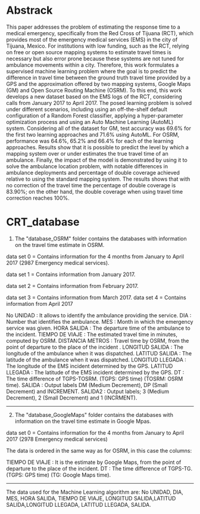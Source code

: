 # Abstrack

This paper addresses the problem of estimating the response time to a medical emergency, specifically from the Red Cross of Tijuana (RCT), which provides most of the emergency medical services (EMS) in the city of Tijuana, Mexico.
For institutions with low funding, such as the RCT, relying on free or open source mapping systems to estimate travel times is necessary but also error prone because these systems are not tuned for ambulance movements within a city.
Therefore, this work formulates a supervised machine learning problem where the goal is to predict the difference in travel time between the ground truth travel time provided by a GPS and the approximation offered by two mapping systems, Google Maps (GM) and Open Source Routing Machine (OSRM).
To this end, this work develops a new dataset based on the EMS logs of the RCT, considering calls from January 2017 to April 2017.
The posed learning problem is solved under different scenarios, including using an off-the-shelf default configuration of a Random Forest classifier, applying a hyper-parameter optimization process and using an Auto Machine Learning (AutoML) system.
Considering all of the dataset for GM, test accuracy was 69.6\% for the first two learning approaches and 71.6\% using AutoML.
For OSRM, performance was 64.6\%, 65.2\% and 66.4\% for each of the learning approaches.
Results show that it is possible to predict the level by which a mapping system over or under estimates the true travel time of an ambulance.
Finally, the impact of the model is demonstrated by using it to solve the ambulance location problem, with notable
differences in ambulance deployments and percentage of double coverage achieved relative to using the standard mapping system. The results shows that with no correction of the travel time the percentage of double coverage is 83.90\%; on the other hand, the double coverage when using travel time correction reaches 100\%.


# CRT_database

1. The "database_OSRM" folder contains the databases with information on the travel time estimate in OSRM. 

data set 0 = Contains information for the 4 months from January to April 2017 (2987 Emergency medical services). 

data set 1 = Contains information from January 2017. 

data set 2 = Contains information from February 2017.

data set 3 = Contains information from March 2017.
data set 4 = Contains information from April 2017

No UNIDAD        : It allows to identify the ambulance providing the service. 
DIA              : Number that identifies the ambulance.
MES              : Month in which the emergency service was given.
HORA SALIDA      : The departure time of the ambulance to the incident.
TIEMPO DE VIAJE  : The estimated travel time in minutes, computed by OSRM.
DISTANCIA METROS : Travel time by OSRM, from the point of departure to the place of the incident .
LONGITUD SALIDA  : The longitude of the ambulance when it was dispatched.
LATITUD SALIDA   : The latitude of the ambulance when it was dispatched.
LONGITUD LLEGADA : The longitude of the EMS incident determined by the GPS.
LATITUD LLEGADA  : The latitude of the EMS incident determined by the GPS.
DT               : The time difference of TGPS-TOSRM. (TGPS: GPS time) (TOSRM: OSRM time).
SALIDA           : Output labels DM (Medium Decrement), DP (Small Decrement) and INCREMENT. 
SALIDA2          : Output labels; 3 (Medium Decrement), 2 (Small Decrement) and 1 (INCRMENT). 



-----------------------------------------------------------------------------------------------------

2. The "database_GoogleMaps" folder contains the databases with information on the travel time estimate in Google Mpas. 

data set 0 = Contains information for the 4 months from January to April 2017  (2978 Emergency medical services)

The data is ordered in the same way as for OSRM, in this case the columns:

TIEMPO DE VIAJE  : It is the estimate by Google Maps, from the point of departure to the place of the incident. 
DT               : The time difference of TGPS-TG. (TGPS: GPS time) (TG: Google Maps time).
						
----------------------------------------------------------------------------------------------------
The data used for the Machine Learning algorithm are: 
No UNIDAD, DIA, MES, HORA SALIDA, TIEMPO DE VIAJE, LONGITUD SALIDA,LATITUD SALIDA,LONGITUD LLEGADA, LATITUD LLEGADA, SALIDA. 


